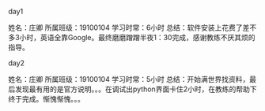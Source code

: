 day1

姓名：庄卿
所属班级：19100104
学习时常：6小时
总结：软件安装上花费了差不多3小时，英语全靠Google。最终磨磨蹭蹭半夜1：30完成，感谢教练不厌其烦的指导。

day2

姓名：庄卿
所属班级：19100104
学习时常：5小时
总结：开始满世界找资料，最后发现最有用的是官方说明。。。在调试出python界面卡住2小时，在教练的帮助下终于完成。惭愧惭愧。。。
